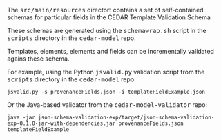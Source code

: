 The <tt>src/main/resources</tt> directort contains a set of self-contained schemas for 
particular fields in the CEDAR Template Validation Schema

These schemas are generated using the <tt>schemawrap.sh</tt> script in the <tt>scripts</tt> directory in the <tt>cedar-model</tt> repo.

Templates, elements, elements and fields can be incrementally validated agains these schema.

For example, using the Python <tt>jsvalid.py</tt> validation script from the <tt>scripts</tt> directory in the <tt>cedar-model</tt> repo: 

    jsvalid.py -s provenanceFields.json -i templateFieldExample.json 

Or the Java-based validator from the <tt>cedar-model-validator</tt> repo:
    
    java -jar json-schema-validation-exp/target/json-schema-validation-exp-0.1.0-jar-with-dependencies.jar provenanceFields.json templateFieldExample

